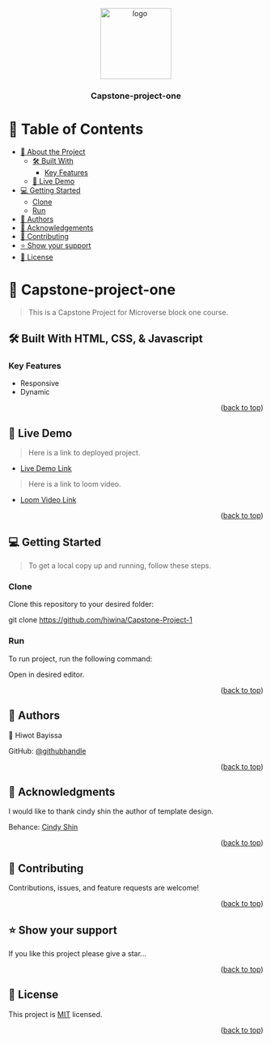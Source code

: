
<a name="readme-top"></a>

<div align="center">

  <img src="images/murple_logo.png" alt="logo" width="140"  height="auto" />
  <br/>

  <h3><b>Capstone-project-one</b></h3>

</div>

<!-- TABLE OF CONTENTS -->

# 📗 Table of Contents

- [📖 About the Project](#about-project)
  - [🛠 Built With](#built-with)
    - [Key Features](#key-features)
  - [🚀 Live Demo](#live-demo)
- [💻 Getting Started](#getting-started)
  - [Clone](#clone)
  - [Run](#run)
- [👥 Authors](#authors)
- [🙏 Acknowledgements](#acknowledgements)
- [🤝 Contributing](#contributing)
- [⭐️ Show your support](#support)
- [📝 License](#license)

<!-- PROJECT DESCRIPTION -->

# 📖 Capstone-project-one <a name="about-project"></a>

> This is a Capstone Project for Microverse block one course.

## 🛠 Built With <a name="built-with">HTML, CSS, & Javascript</a>

<!-- Features -->

### Key Features <a name="key-features"></a>

- Responsive 
- Dynamic

<p align="right">(<a href="#readme-top">back to top</a>)</p>

<!-- LIVE DEMO -->

## 🚀 Live Demo <a name="live-demo"></a>

> Here is a link to deployed project.

- [Live Demo Link](https://github.com/hiwina/Capstone-Project-1/)

> Here is a link to loom video.

- [Loom Video Link](https://www.loom.com/share/6ae631ddfe6241d7a718ad9c7a23da5e)

<p align="right">(<a href="#readme-top">back to top</a>)</p>

<!-- GETTING STARTED -->

## 💻 Getting Started <a name="getting-started"></a>

> To get a local copy up and running, follow these steps.

### Clone

Clone this repository to your desired folder:

  git clone https://github.com/hiwina/Capstone-Project-1


### Run 

To run project, run the following command:

  Open in desired editor.

<p align="right">(<a href="#readme-top">back to top</a>)</p>

<!-- AUTHORS -->

## 👥 Authors <a name="authors"></a>

> 

👤 Hiwot Bayissa

 GitHub: [@githubhandle](https://github.com/hiwina)

<p align="right">(<a href="#readme-top">back to top</a>)</p>

<!-- ACKNOWLEDGEMENTS -->

## 🙏 Acknowledgments <a name="acknowledgements"></a>

I would like to thank cindy shin the author of template design.

Behance: [Cindy Shin](https://www.behance.net/gallery/29845175/CC-Global-Summit-2015)

<p align="right">(<a href="#readme-top">back to top</a>)</p>

<!-- CONTRIBUTING -->

## 🤝 Contributing <a name="contributing"></a>

Contributions, issues, and feature requests are welcome!

<p align="right">(<a href="#readme-top">back to top</a>)</p>

<!-- SUPPORT -->

## ⭐️ Show your support <a name="support"></a>

If you like this project please give a star...

<p align="right">(<a href="#readme-top">back to top</a>)</p>

<!-- LICENSE -->

## 📝 License <a name="license"></a>

This project is [MIT](./mit.md) licensed.

<p align="right">(<a href="#readme-top">back to top</a>)</p>
